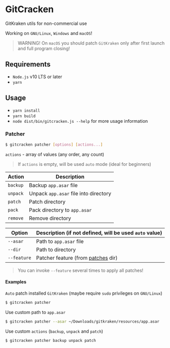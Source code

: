 # GitCracken

GitKraken utils for non-commercial use

Working on `GNU/Linux`, `Windows` and `macOS`!

> WARNING! On `macOS` you should patch `GitKraken` only after first launch and full program closing!

## Requirements

- `Node.js` v10 LTS or later
- `yarn`

## Usage

- `yarn install`
- `yarn build`
- `node dist/bin/gitcracken.js --help` for more usage information

### Patcher

```bash
$ gitcracken patcher [options] [actions...]
```

`actions` - array of values (any order, any count)

> If `actions` is empty, will be used `auto` mode (ideal for beginners)

| Action   | Description                           |
|----------|---------------------------------------|
| `backup` | Backup `app.asar` file                |
| `unpack` | Unpack `app.asar` file into directory |
| `patch`  | Patch directory                       |
| `pack`   | Pack directory to `app.asar`          |
| `remove` | Remove directory                      |

| Option      | Description (if not defined, will be used `auto` value) |
|-------------|---------------------------------------------------------|
| `--asar`    | Path to `app.asar` file                                 |
| `--dir`     | Path to directory                                       |
| `--feature` | Patcher feature (from [patches](patches) dir)           |

> You can invoke `--feature` several times to apply all patches!

#### Examples

`Auto` patch installed `GitKraken` (maybe require `sudo` privileges on `GNU/Linux`)

```bash
$ gitcracken patcher
```

Use custom path to `app.asar`

```bash
$ gitcracken patcher --asar ~/Downloads/gitkraken/resources/app.asar
```

Use custom `actions` (`backup`, `unpack` and `patch`)

```bash
$ gitcracken patcher backup unpack patch
```
